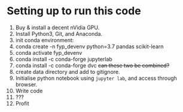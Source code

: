 # Setting up to run this code

1. Buy & install a decent nVidia GPU. 
1. Install Python3, Git, and Anaconda.
1. init conda environment:
  1. conda create -n fyp_devenv python=3.7 pandas scikit-learn  
  1. conda activate fyp_devenv
  1. conda install -c conda-forge jupyterlab 
  1. conda install -c conda-forge dvc ~~can these two be combined?~~
1. create data directory and add to gitignore. 
1. Initialise python notebook using `jupyter lab`, and access through browser.
1. Write code
1. ???
1. Profit
